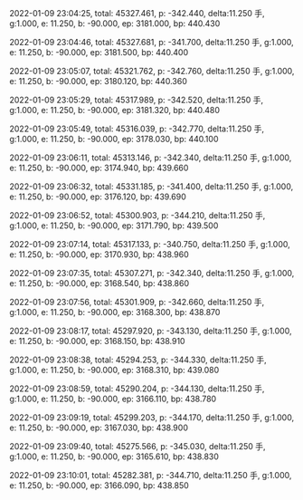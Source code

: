 2022-01-09 23:04:25, total: 45327.461, p: -342.440, delta:11.250 手, g:1.000, e: 11.250, b: -90.000, ep: 3181.000, bp: 440.430

2022-01-09 23:04:46, total: 45327.681, p: -341.700, delta:11.250 手, g:1.000, e: 11.250, b: -90.000, ep: 3181.500, bp: 440.400

2022-01-09 23:05:07, total: 45321.762, p: -342.760, delta:11.250 手, g:1.000, e: 11.250, b: -90.000, ep: 3180.120, bp: 440.360

2022-01-09 23:05:29, total: 45317.989, p: -342.520, delta:11.250 手, g:1.000, e: 11.250, b: -90.000, ep: 3181.320, bp: 440.480

2022-01-09 23:05:49, total: 45316.039, p: -342.770, delta:11.250 手, g:1.000, e: 11.250, b: -90.000, ep: 3178.030, bp: 440.100

2022-01-09 23:06:11, total: 45313.146, p: -342.340, delta:11.250 手, g:1.000, e: 11.250, b: -90.000, ep: 3174.940, bp: 439.660

2022-01-09 23:06:32, total: 45331.185, p: -341.400, delta:11.250 手, g:1.000, e: 11.250, b: -90.000, ep: 3176.120, bp: 439.690

2022-01-09 23:06:52, total: 45300.903, p: -344.210, delta:11.250 手, g:1.000, e: 11.250, b: -90.000, ep: 3171.790, bp: 439.500

2022-01-09 23:07:14, total: 45317.133, p: -340.750, delta:11.250 手, g:1.000, e: 11.250, b: -90.000, ep: 3170.930, bp: 438.960

2022-01-09 23:07:35, total: 45307.271, p: -342.340, delta:11.250 手, g:1.000, e: 11.250, b: -90.000, ep: 3168.540, bp: 438.860

2022-01-09 23:07:56, total: 45301.909, p: -342.660, delta:11.250 手, g:1.000, e: 11.250, b: -90.000, ep: 3168.300, bp: 438.870

2022-01-09 23:08:17, total: 45297.920, p: -343.130, delta:11.250 手, g:1.000, e: 11.250, b: -90.000, ep: 3168.150, bp: 438.910

2022-01-09 23:08:38, total: 45294.253, p: -344.330, delta:11.250 手, g:1.000, e: 11.250, b: -90.000, ep: 3168.310, bp: 439.080

2022-01-09 23:08:59, total: 45290.204, p: -344.130, delta:11.250 手, g:1.000, e: 11.250, b: -90.000, ep: 3166.110, bp: 438.780

2022-01-09 23:09:19, total: 45299.203, p: -344.170, delta:11.250 手, g:1.000, e: 11.250, b: -90.000, ep: 3167.030, bp: 438.900

2022-01-09 23:09:40, total: 45275.566, p: -345.030, delta:11.250 手, g:1.000, e: 11.250, b: -90.000, ep: 3165.610, bp: 438.830

2022-01-09 23:10:01, total: 45282.381, p: -344.710, delta:11.250 手, g:1.000, e: 11.250, b: -90.000, ep: 3166.090, bp: 438.850